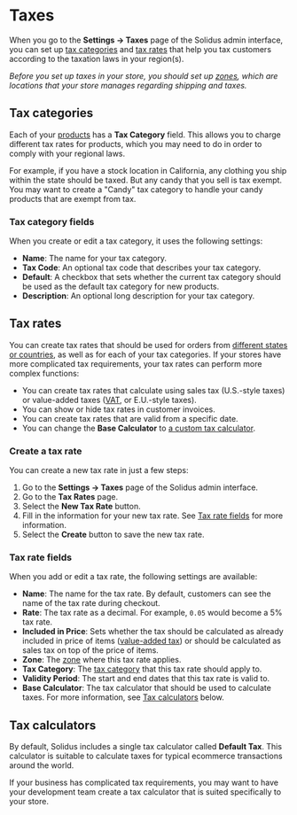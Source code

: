 # Taxes

When you go to the **Settings -> Taxes** page of the Solidus admin interface,
you can set up [tax categories](#tax-categories) and [tax rates](#tax-rates)
that help you tax customers according to the taxation laws in your region(s).

*Before you set up taxes in your store, you should set up [zones][zones], which
are locations that your store manages regarding shipping and taxes.*

## Tax categories

Each of your [products][products] has a **Tax Category** field. This allows you
to charge different tax rates for products, which you may need to do in order to
comply with your regional laws.

For example, if you have a stock location in California, any clothing you ship
within the state should be taxed. But any candy that you sell is tax exempt. You
may want to create a "Candy" tax category to handle your candy products that are
exempt from tax.

[products]: ../products/overview.md

### Tax category fields

When you create or edit a tax category, it uses the following settings:

- **Name**: The name for your tax category. 
- **Tax Code**: An optional tax code that describes your tax category.
- **Default**: A checkbox that sets whether the current tax category should be
  used as the default tax category for new products.
- **Description**: An optional long description for your tax category.

## Tax rates

You can create tax rates that should be used for orders from [different states
or countries][zones], as well as for each of your tax categories. If your stores
have more complicated tax requirements, your tax rates can perform more complex
functions:

- You can create tax rates that calculate using sales tax (U.S.-style taxes) or
  value-added taxes ([VAT][vat], or E.U.-style taxes).
- You can show or hide tax rates in customer invoices.
- You can create tax rates that are valid from a specific date.
- You can change the **Base Calculator** to [a custom tax
    calculator](#tax-calculators).

[vat]: https://en.wikipedia.org/wiki/Value-added_tax
[zones]: zones.md 

### Create a tax rate

You can create a new tax rate in just a few steps:

1. Go to the **Settings -> Taxes** page of the Solidus admin interface.
2. Go to the **Tax Rates** page.
3. Select the **New Tax Rate** button.
4. Fill in the information for your new tax rate. See [Tax rate
   fields](#tax-rate-fields) for more information.
5. Select the **Create** button to save the new tax rate.

### Tax rate fields

When you add or edit a tax rate, the following settings are available:

- **Name**: The name for the tax rate. By default, customers can see the name of
    the tax rate during checkout.
- **Rate**: The tax rate as a decimal. For example, `0.05` would become a 5% tax
    rate.
- **Included in Price**: Sets whether the tax should be calculated as already
    included in price of items ([value-added tax][vat]) or should be calculated
    as sales tax on top of the price of items.
- **Zone**: The [zone][zones] where this tax rate applies.
- **Tax Category**: The [tax category](#tax-categories) that this tax rate
    should apply to.
- **Validity Period**: The start and end dates that this tax rate is valid to.
- **Base Calculator**: The tax calculator that should be used to calculate
    taxes. For more information, see [Tax calculators](#tax-calculators) below.

## Tax calculators

By default, Solidus includes a single tax calculator called **Default Tax**.
This calculator is suitable to calculate taxes for typical ecommerce
transactions around the world.

If your business has complicated tax requirements, you may want to have your
development team create a tax calculator that is suited specifically to your
store.
